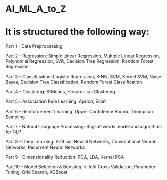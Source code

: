 # AI_ML_A_to_Z
# It is structured the following way:

Part 1 - Data Preprocessing

Part 2 - Regression: Simple Linear Regression, Multiple Linear Regression, Polynomial Regression, SVR, Decision Tree Regression, Random Forest Regression

Part 3 - Classification: Logistic Regression, K-NN, SVM, Kernel SVM, Naive Bayes, Decision Tree Classification, Random Forest Classification

Part 4 - Clustering: K-Means, Hierarchical Clustering

Part 5 - Association Rule Learning: Apriori, Eclat

Part 6 - Reinforcement Learning: Upper Confidence Bound, Thompson Sampling

Part 7 - Natural Language Processing: Bag-of-words model and algorithms for NLP

Part 8 - Deep Learning: Artificial Neural Networks, Convolutional Neural Networks, Recurrent Neural Networks

Part 9 - Dimensionality Reduction: PCA, LDA, Kernel PCA

Part 10 - Model Selection & Boosting: k-fold Cross Validation, Parameter Tuning, Grid Search, XGBoost
